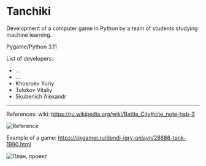 # Tanchiki
Development of a computer game in Python by a team of students studying machine learning.

Pygame/Python 3.11

List of developers:
* ...
* ...
* Khosroev Yuriy
* Tolokov Vitaliy
* Skubenich Alexandr



---
References:
wiki: https://ru.wikipedia.org/wiki/Battle_City#cite_note-hab-3

![Reference](https://upload.wikimedia.org/wikipedia/ru/b/ba/Battle_City_Screenshot.jpg)

Example of a game: https://okgamer.ru/dendi-igry-onlayn/28686-tank-1990.html


![План, проект](https://user-images.githubusercontent.com/89586840/201281213-72bfb177-1e92-4e45-9877-fab77dc99d45.png)



